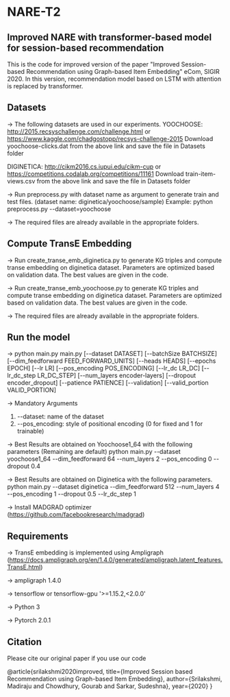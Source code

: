 # NARE-T2
## Improved NARE with transformer-based model for session-based recommendation
This is the code for improved version of the paper "Improved Session-based Recommendation using Graph-based Item Embedding" eCom, SIGIR 2020. 
In this version, recommendation model based on LSTM with attention is replaced by transformer.

## Datasets
-> The following datasets are used in our experiments. 
YOOCHOOSE: http://2015.recsyschallenge.com/challenge.html or https://www.kaggle.com/chadgostopp/recsys-challenge-2015
Download yoochoose-clicks.dat from the above link and save the file in Datasets folder 

DIGINETICA: http://cikm2016.cs.iupui.edu/cikm-cup or https://competitions.codalab.org/competitions/11161
Download train-item-views.csv from the above link and save the file in Datasets folder

-> Run preprocess.py with dataset name as argument to generate train and test files. (dataset name: diginetica/yoochoose/sample)
Example: python preprocess.py --dataset=yoochoose

-> The required files are already available in the appropriate folders. 
## Compute TransE Embedding 
-> Run create_transe_emb_diginetica.py to generate KG triples and compute transe embedding on diginetica dataset. Parameters are optimized based on validation data. The best values are given in the code.

-> Run create_transe_emb_yoochoose.py to generate KG triples and compute transe embedding on diginetica dataset. Parameters are optimized based on validation data. The best values are given in the code.

-> The required files are already available in the appropriate folders. 
## Run the model
-> python main.py main.py [--dataset DATASET] [--batchSize BATCHSIZE] [--dim_feedforward FEED_FORWARD_UNITS]
               [--heads HEADS] [--epochs EPOCH] [--lr LR] [--pos_encoding POS_ENCODING]
               [--lr_dc LR_DC] [--lr_dc_step LR_DC_STEP] [--num_layers encoder-layers]
               [--dropout encoder_dropout] [--patience PATIENCE]
               [--validation] [--valid_portion VALID_PORTION] 

-> Mandatory Arguments 
  1) --dataset: name of the dataset
  2) --pos_encoding: style of positional encoding (0 for fixed and 1 for trainable)

-> Best Results are obtained on Yoochoose1_64 with the following parameters (Remaining are default)
python main.py --dataset yoochoose1_64 --dim_feedforward 64 --num_layers 2 --pos_encoding 0 --dropout 0.4

-> Best Results are obtained on Diginetica with the following parameters.
 python main.py --dataset diginetica --dim_feedforward 512 --num_layers 4 --pos_encoding 1 --dropout 0.5 --lr_dc_step 1

-> Install MADGRAD optimizer (https://github.com/facebookresearch/madgrad)
## Requirements
-> TransE embedding is implemented using Ampligraph (https://docs.ampligraph.org/en/1.4.0/generated/ampligraph.latent_features.TransE.html)

-> ampligraph 1.4.0

-> tensorflow or tensorflow-gpu '>=1.15.2,<2.0.0'

-> Python 3

-> Pytorch 2.0.1
## Citation
Please cite our original paper if you use our code 

@article{srilakshmi2020improved,
  title={Improved Session based Recommendation using Graph-based Item Embedding},
  author={Srilakshmi, Madiraju and Chowdhury, Gourab and Sarkar, Sudeshna},
  year={2020}
}
